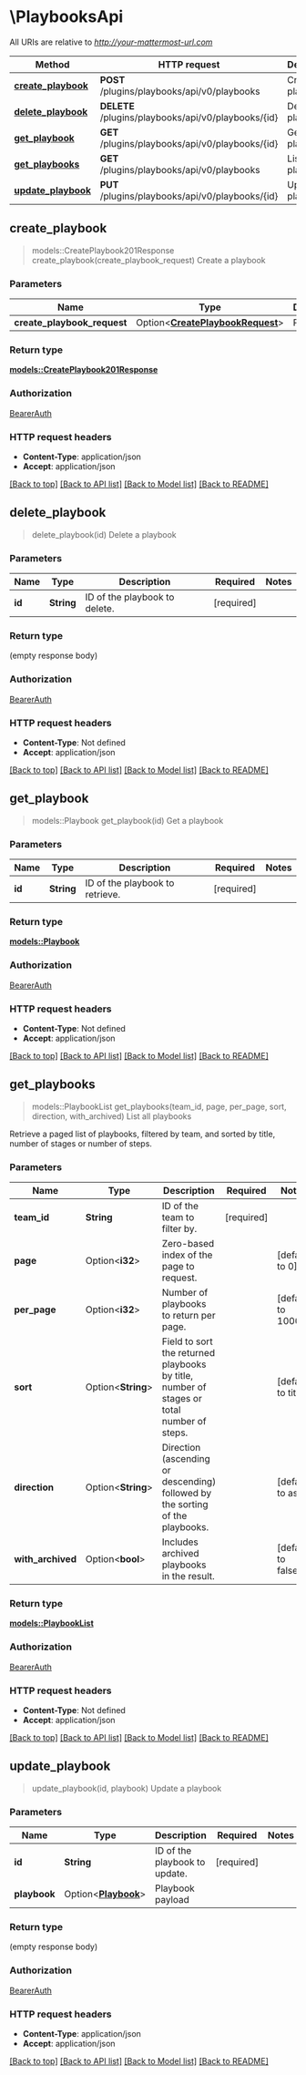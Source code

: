 # \PlaybooksApi

All URIs are relative to *http://your-mattermost-url.com*

Method | HTTP request | Description
------------- | ------------- | -------------
[**create_playbook**](PlaybooksApi.md#create_playbook) | **POST** /plugins/playbooks/api/v0/playbooks | Create a playbook
[**delete_playbook**](PlaybooksApi.md#delete_playbook) | **DELETE** /plugins/playbooks/api/v0/playbooks/{id} | Delete a playbook
[**get_playbook**](PlaybooksApi.md#get_playbook) | **GET** /plugins/playbooks/api/v0/playbooks/{id} | Get a playbook
[**get_playbooks**](PlaybooksApi.md#get_playbooks) | **GET** /plugins/playbooks/api/v0/playbooks | List all playbooks
[**update_playbook**](PlaybooksApi.md#update_playbook) | **PUT** /plugins/playbooks/api/v0/playbooks/{id} | Update a playbook



## create_playbook

> models::CreatePlaybook201Response create_playbook(create_playbook_request)
Create a playbook

### Parameters


Name | Type | Description  | Required | Notes
------------- | ------------- | ------------- | ------------- | -------------
**create_playbook_request** | Option<[**CreatePlaybookRequest**](CreatePlaybookRequest.md)> | Playbook |  |

### Return type

[**models::CreatePlaybook201Response**](createPlaybook_201_response.md)

### Authorization

[BearerAuth](../README.md#BearerAuth)

### HTTP request headers

- **Content-Type**: application/json
- **Accept**: application/json

[[Back to top]](#) [[Back to API list]](../README.md#documentation-for-api-endpoints) [[Back to Model list]](../README.md#documentation-for-models) [[Back to README]](../README.md)


## delete_playbook

> delete_playbook(id)
Delete a playbook

### Parameters


Name | Type | Description  | Required | Notes
------------- | ------------- | ------------- | ------------- | -------------
**id** | **String** | ID of the playbook to delete. | [required] |

### Return type

 (empty response body)

### Authorization

[BearerAuth](../README.md#BearerAuth)

### HTTP request headers

- **Content-Type**: Not defined
- **Accept**: application/json

[[Back to top]](#) [[Back to API list]](../README.md#documentation-for-api-endpoints) [[Back to Model list]](../README.md#documentation-for-models) [[Back to README]](../README.md)


## get_playbook

> models::Playbook get_playbook(id)
Get a playbook

### Parameters


Name | Type | Description  | Required | Notes
------------- | ------------- | ------------- | ------------- | -------------
**id** | **String** | ID of the playbook to retrieve. | [required] |

### Return type

[**models::Playbook**](Playbook.md)

### Authorization

[BearerAuth](../README.md#BearerAuth)

### HTTP request headers

- **Content-Type**: Not defined
- **Accept**: application/json

[[Back to top]](#) [[Back to API list]](../README.md#documentation-for-api-endpoints) [[Back to Model list]](../README.md#documentation-for-models) [[Back to README]](../README.md)


## get_playbooks

> models::PlaybookList get_playbooks(team_id, page, per_page, sort, direction, with_archived)
List all playbooks

Retrieve a paged list of playbooks, filtered by team, and sorted by title, number of stages or number of steps.

### Parameters


Name | Type | Description  | Required | Notes
------------- | ------------- | ------------- | ------------- | -------------
**team_id** | **String** | ID of the team to filter by. | [required] |
**page** | Option<**i32**> | Zero-based index of the page to request. |  |[default to 0]
**per_page** | Option<**i32**> | Number of playbooks to return per page. |  |[default to 1000]
**sort** | Option<**String**> | Field to sort the returned playbooks by title, number of stages or total number of steps. |  |[default to title]
**direction** | Option<**String**> | Direction (ascending or descending) followed by the sorting of the playbooks. |  |[default to asc]
**with_archived** | Option<**bool**> | Includes archived playbooks in the result. |  |[default to false]

### Return type

[**models::PlaybookList**](PlaybookList.md)

### Authorization

[BearerAuth](../README.md#BearerAuth)

### HTTP request headers

- **Content-Type**: Not defined
- **Accept**: application/json

[[Back to top]](#) [[Back to API list]](../README.md#documentation-for-api-endpoints) [[Back to Model list]](../README.md#documentation-for-models) [[Back to README]](../README.md)


## update_playbook

> update_playbook(id, playbook)
Update a playbook

### Parameters


Name | Type | Description  | Required | Notes
------------- | ------------- | ------------- | ------------- | -------------
**id** | **String** | ID of the playbook to update. | [required] |
**playbook** | Option<[**Playbook**](Playbook.md)> | Playbook payload |  |

### Return type

 (empty response body)

### Authorization

[BearerAuth](../README.md#BearerAuth)

### HTTP request headers

- **Content-Type**: application/json
- **Accept**: application/json

[[Back to top]](#) [[Back to API list]](../README.md#documentation-for-api-endpoints) [[Back to Model list]](../README.md#documentation-for-models) [[Back to README]](../README.md)

